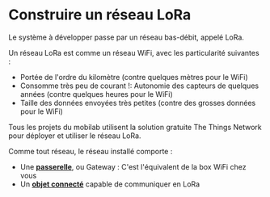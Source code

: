# Construire un réseau LoRa

Le système à développer passe par un réseau bas-débit, appelé LoRa. 

Un réseau LoRa est comme un réseau WiFi, avec les particularité suivantes : 
- Portée de l'ordre du kilomètre (contre quelques mètres pour le WiFi)
- Consomme très peu de courant !: Autonomie des capteurs de quelques années (contre quelques heures pour le WiFi)
- Taille des données envoyées très petites (contre des grosses données pour le WiFi)

Tous les projets du mobilab utilisent la solution gratuite The Things Network pour déployer et utiliser le réseau LoRa.

Comme tout réseau, le réseau installé comporte : 

- Une **[passerelle](https://github.com/Mobilab-AgroTIC/HubIS/tree/main/LoRa/Gateway)**, ou Gateway : C'est l'équivalent de la box WiFi chez vous
- Un **[objet connecté](https://github.com/Mobilab-AgroTIC/HubIS/tree/main/LoRa/moduleAcquisition)** capable de communiquer en LoRa
